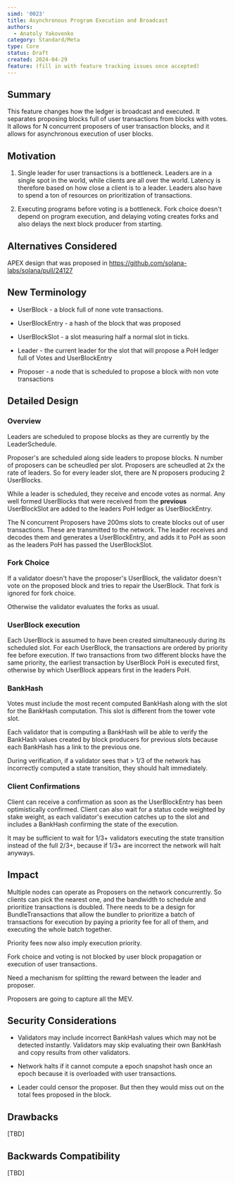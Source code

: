 ```yaml
---
simd: '0023'
title: Asynchronous Program Execution and Broadcast
authors:
  - Anatoly Yakovenko
category: Standard/Meta
type: Core
status: Draft
created: 2024-04-29
feature: (fill in with feature tracking issues once accepted)
---
```


## Summary

This feature changes how the ledger is broadcast and executed. It
separates proposing blocks full of user transactions from blocks
with votes.  It allows for N concurrent proposers of user transaction
blocks, and it allows for asynchronous execution of user blocks.

## Motivation

1. Single leader for user transactions is a bottleneck.  Leaders
are in a single spot in the world, while clients are all over the
world. Latency is therefore based on how close a client is to a
leader.  Leaders also have to spend a ton of resources on prioritization
of transactions.

2. Executing programs before voting is a bottleneck. Fork choice
doesn't depend on program execution, and delaying voting creates
forks and also delays the next block producer from starting.

## Alternatives Considered

APEX design that was proposed in https://github.com/solana-labs/solana/pull/24127

## New Terminology

* UserBlock - a block full of none vote transactions.

* UserBlockEntry - a hash of the block that was proposed

* UserBlockSlot - a slot measuring half a normal slot in ticks.

* Leader - the current leader for the slot that will propose a PoH
ledger full of Votes and UserBlockEntry

* Proposer - a node that is scheduled to propose a block with non
vote transactions

## Detailed Design

### Overview
Leaders are scheduled to propose blocks as they are currently by
the LeaderSchedule.

Proposer's are scheduled along side leaders to propose blocks. N
number of proposers can be scheudled per slot.  Proposers are
scheudled at 2x the rate of leaders.  So for every leader slot,
there are N proposers producing 2 UserBlocks.

While a leader is scheduled, they receive and encode votes as normal.
Any well formed UserBlocks that were received from the **previous**
UserBlockSlot are added to the leaders PoH ledger as UserBlockEntry.

The N concurrent Proposers have 200ms slots to create blocks out
of user transactions. These are transmitted to the network.  The
leader receives and decodes them and generates a UserBlockEntry,
and adds it to PoH as soon as the leaders PoH has passed the
UserBlockSlot.

### Fork Choice

If a validator doesn't have the proposer's UserBlock, the validator
doesn't vote on the proposed block and tries to repair the UserBlock.
That fork is ignored for fork choice.

Otherwise the validator evaluates the forks as usual. 

### UserBlock execution

Each UserBlock is assumed to have been created simultaneously
during its scheduled slot.  For each UserBlock, the transactions
are ordered by priority fee before execution. If two transactions
from two different blocks have the same priority, the earliest
transaction by UserBlock PoH is executed first, otherwise by which
UserBlock appears first in the leaders PoH.

### BankHash

Votes must include the most recent computed BankHash along with the
slot for the BankHash computation.  This slot is different
from the tower vote slot.

Each validator that is computing a BankHash will be able to verify
the BankHash values created by block producers for previous slots
because each BankHash has a link to the previous one.

During verification, if a validator sees that > 1/3 of the network
has incorrectly computed a state transition, they should halt
immediately.

### Client Confirmations

Client can receive a confirmation as soon as the UserBlockEntry has
been optimistically confirmed. Client can also wait for a status
code weighted by stake weight, as each validator's execution catches
up to the slot and includes a BankHash confirming the state of the
execution.

It may be sufficient to wait for 1/3+ validators executing the state
transition instead of the full 2/3+, because if 1/3+ are incorrect
the network will halt anyways.

## Impact

Multiple nodes can operate as Proposers on the network concurrently.
So clients can pick the nearest one, and the bandwidth to schedule
and prioritize transactions is doubled.  There needs to be a design
for BundleTransactions that allow the bundler to prioritize a batch
of transactions for execution by paying a priority fee for all of
them, and executing the whole batch together.

Priority fees now also imply execution priority.

Fork choice and voting is not blocked by user block propagation or
execution of user transactions.

Need a mechanism for splitting the reward between the leader and
proposer.

Proposers are going to capture all the MEV.

## Security Considerations

* Validators may include incorrect BankHash values which may not
be detected instantly. Validators may skip evaluating their own
BankHash and copy results from other validators.

* Network halts if it cannot compute a epoch snapshot hash once an
epoch because it is overloaded with user transactions.

* Leader could censor the proposer. But then they would miss out
on the total fees proposed in the block.

## Drawbacks

[TBD]

## Backwards Compatibility

[TBD]
